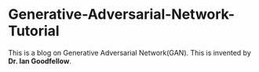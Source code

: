 # Generative-Adversarial-Network-Tutorial
This is a blog on Generative Adversarial Network(GAN). This is invented by **Dr. Ian Goodfellow**. 
